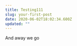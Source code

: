 ```yaml
---
title: Testing111
slug: your-first-post
date: 2020-06-02T18:02:34.600Z
updated: ""
---
```

And away we go